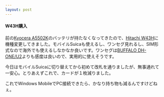 ```yaml
---
layout: post
---
```

<h4>W43H購入</h4>
<p>前の<a href="/?page=Kyocera+A5502K" class="wikipage">Kyocera A5502K</a>のバッテリが持たなくなってきたので、<a href="/?page=Hitachi+W43H" class="wikipage">Hitachi W43H</a>に機種変更してきました。モバイルSuicaも使えるし、ワンセグ見れるし、SIM形式なので海外でも使えるしなかなか良いです。ワンセグは<a href="/?page=BUFFALO+DH%2DONE%2FU2" class="wikipage">BUFFALO DH-ONE/U2</a>よりも感度は良いので、実用的に使えそうです。</p>
<p>今日はモバイルSuicaに切り替えてから初めて改札を通りましたが、無事通れて一安心。とりあえずこれで、カードが１枚減りました。</p>
<p>これでWindows MobileでPC接続できたら、かなり持ち物も減るんですけどねぇ。</p>
